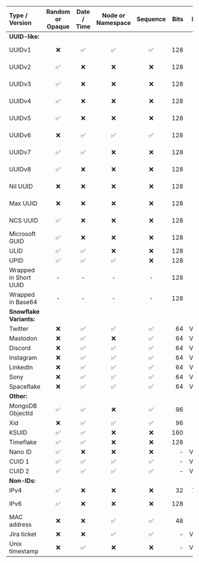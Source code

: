 


Type / Version | Random<br>or Opaque | Date / Time | Node or<br>Namespace | Sequence | Bits | Length
:--|:-:|:-:|:-:|:-:|--:|--:
**UUID-like:**        |
UUIDv1                |❌|✅|✅|✅|128|36 or 32
UUIDv2                |✅|❌|❌|❌|128|36 or 32
UUIDv3                |✅|❌|❌|❌|128|36 or 32
UUIDv4                |✅|❌|❌|❌|128|36 or 32
UUIDv5                |✅|❌|❌|❌|128|36 or 32
UUIDv6                |❌|✅|✅|✅|128|36 or 32
UUIDv7                |✅|✅|❌|❌|128|36 or 32
UUIDv8                |✅|❌|❌|❌|128|36 or 32
Nil UUID              |❌|❌|❌|❌|128|36 or 32
Max UUID              |❌|❌|❌|❌|128|36 or 32
NCS UUID              |✅|❌|❌|❌|128|36 or 32
Microsoft GUID        |✅|❌|❌|❌|128|36 or 32
ULID                  |✅|✅|❌|❌|128|26
UPID                  |✅|✅|✅|❌|128|27
Wrapped in Short UUID |-|-|-|-|128|22
Wrapped in Base64     |-|-|-|-|128|24
**Snowflake Variants:**|
Twitter               |❌|✅|✅|✅|64|Variable
Mastodon              |❌|✅|❌|✅|64|Variable
Discord               |❌|✅|✅|✅|64|Variable
Instagram             |❌|✅|✅|✅|64|Variable
LinkedIn              |❌|✅|✅|✅|64|Variable
Sony                  |❌|✅|✅|✅|64|Variable
Spaceflake            |❌|✅|✅|✅|64|Variable
**Other:**            |
MongoDB ObjectId      |✅|✅|❌|✅|96|24
Xid                   |❌|✅|✅|✅|96|20
KSUID                 |✅|✅|❌|❌|160|27
Timeflake             |✅|✅|❌|❌|128|22
Nano ID               |✅|❌|❌|❌|-|Variable
CUID 1                |✅|✅|✅|✅|-|Variable
CUID 2                |✅|✅|✅|✅|-|Variable
**Non-IDs:**          |
IPv4                  |✅|❌|❌|❌|32|7 to 15
IPv6                  |✅|❌|❌|❌|128|up to 39
MAC address           |❌|❌|✅|✅|48|17
Jira ticket           |❌|❌|✅|✅|-|Variable
Unix timestamp        |❌|✅|❌|❌|-|Variable









